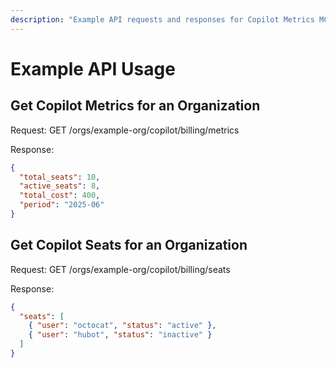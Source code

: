 ```yaml
---
description: "Example API requests and responses for Copilot Metrics MCP Server"
---
```


# Example API Usage

## Get Copilot Metrics for an Organization

Request:
GET /orgs/example-org/copilot/billing/metrics

Response:
```json
{
  "total_seats": 10,
  "active_seats": 8,
  "total_cost": 400,
  "period": "2025-06"
}
```

## Get Copilot Seats for an Organization

Request:
GET /orgs/example-org/copilot/billing/seats

Response:
```json
{
  "seats": [
    { "user": "octocat", "status": "active" },
    { "user": "hubot", "status": "inactive" }
  ]
}
```
